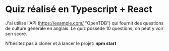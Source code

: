 # Quiz réalisé en Typescript + React
J'ai utilisé l'API (https://example.com/ "OpenTDB") qui fournit des questions de culture générale en anglais.
Le quiz possède 10 questions, on peut y voir son score.


N'hésitez pas à cloner et à lancer le projet:
**npm start**

